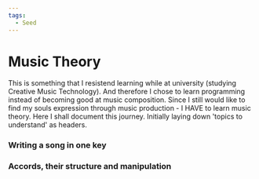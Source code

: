 ```yaml
---
tags:
  - Seed
---
```


# Music Theory

This is something that I resistend learning while at university (studying Creative Music Technology).
And therefore I chose to learn programming instead of becoming good at music composition.
Since I still would like to find my souls expression through music production - I HAVE to learn music theory.
Here I shall document this journey. Initially laying down 'topics to understand' as headers.

### Writing a song in one key

### Accords, their structure and manipulation
